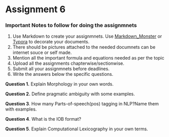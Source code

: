 ﻿# Assignment 6

### Important Notes to follow for doing the assignmnets

1. Use Markdown to create your assignmnets. Use <a href="https://markdownmonster.west-wind.com/" target="_blank">Markdown_Monster</a> or <a href="https://typora.io/" target="_blank">Typora</a> to decorate your documents. 
2. There should be pictures attached to the needed documnets can be internet souce or self made.
3. Mention all the important formula and equations needed as per the topic
4. Upload all the assignments chapterwise/sectionwise.
5. Submit all your assignmnets before deadlines.
6. Write the answers below the specific questions.

**Question 1.** Explain Morphology in your own words.

**Question 2.** Define pragmatic ambiguity with some examples.

**Question 3**. How many Parts-of-speech(pos) tagging in NLP?Name them with examples.

**Question 4**. What is the IOB format? 

**Question 5**. Explain Computational Lexicography in your own terms.



